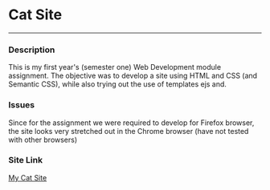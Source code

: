 # Cat Site
---

### Description
This is my first year's (semester one) Web Development module assignment. The objective was to develop a site using HTML and CSS (and Semantic CSS), while also trying out the use of templates ejs and.

### Issues
Since for the assignment we were required to develop for Firefox browser, the site looks very stretched out in the Chrome browser (have not tested with other browsers)

### Site Link 

[My Cat Site](http://mycatsite.surge.sh/)
